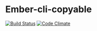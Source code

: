 # Ember-cli-copyable
[![Build Status](https://travis-ci.org/lazybensch/ember-cli-copyable.svg)](https://travis-ci.org/lazybensch/ember-cli-copyable)
[![Code Climate](https://codeclimate.com/github/lazybensch/ember-cli-copyable/badges/gpa.svg)](https://codeclimate.com/github/lazybensch/ember-cli-copyable)
